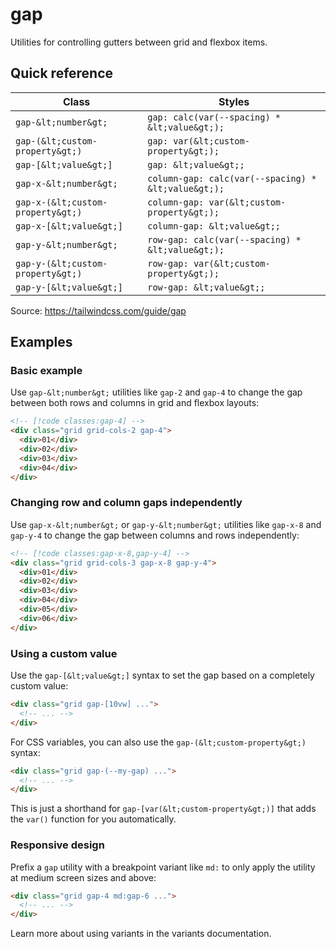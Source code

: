 # gap

Utilities for controlling gutters between grid and flexbox items.

## Quick reference

| Class | Styles |
|---|---|
| `gap-&lt;number&gt;` | `gap: calc(var(--spacing) * &lt;value&gt;);` |
| `gap-(&lt;custom-property&gt;)` | `gap: var(&lt;custom-property&gt;);` |
| `gap-[&lt;value&gt;]` | `gap: &lt;value&gt;;` |
| `gap-x-&lt;number&gt;` | `column-gap: calc(var(--spacing) * &lt;value&gt;);` |
| `gap-x-(&lt;custom-property&gt;)` | `column-gap: var(&lt;custom-property&gt;);` |
| `gap-x-[&lt;value&gt;]` | `column-gap: &lt;value&gt;;` |
| `gap-y-&lt;number&gt;` | `row-gap: calc(var(--spacing) * &lt;value&gt;);` |
| `gap-y-(&lt;custom-property&gt;)` | `row-gap: var(&lt;custom-property&gt;);` |
| `gap-y-[&lt;value&gt;]` | `row-gap: &lt;value&gt;;` |

Source: https://tailwindcss.com/guide/gap

## Examples

### Basic example

Use `gap-&lt;number&gt;` utilities like `gap-2` and `gap-4` to change the gap between both rows and columns in grid and flexbox layouts:

```html
<!-- [!code classes:gap-4] -->
<div class="grid grid-cols-2 gap-4">
  <div>01</div>
  <div>02</div>
  <div>03</div>
  <div>04</div>
</div>
```

### Changing row and column gaps independently

Use `gap-x-&lt;number&gt;` or `gap-y-&lt;number&gt;` utilities like `gap-x-8` and `gap-y-4` to change the gap between columns and rows independently:

```html
<!-- [!code classes:gap-x-8,gap-y-4] -->
<div class="grid grid-cols-3 gap-x-8 gap-y-4">
  <div>01</div>
  <div>02</div>
  <div>03</div>
  <div>04</div>
  <div>05</div>
  <div>06</div>
</div>
```

### Using a custom value

Use the `gap-[&lt;value&gt;]` syntax to set the gap based on a completely custom value:

```html
<div class="grid gap-[10vw] ...">
  <!-- ... -->
</div>
```

For CSS variables, you can also use the `gap-(&lt;custom-property&gt;)` syntax:

```html
<div class="grid gap-(--my-gap) ...">
  <!-- ... -->
</div>
```

This is just a shorthand for `gap-[var(&lt;custom-property&gt;)]` that adds the `var()` function for you automatically.

### Responsive design

Prefix a `gap` utility with a breakpoint variant like `md:` to only apply the utility at medium screen sizes and above:

```html
<div class="grid gap-4 md:gap-6 ...">
  <!-- ... -->
</div>
```

Learn more about using variants in the variants documentation.
